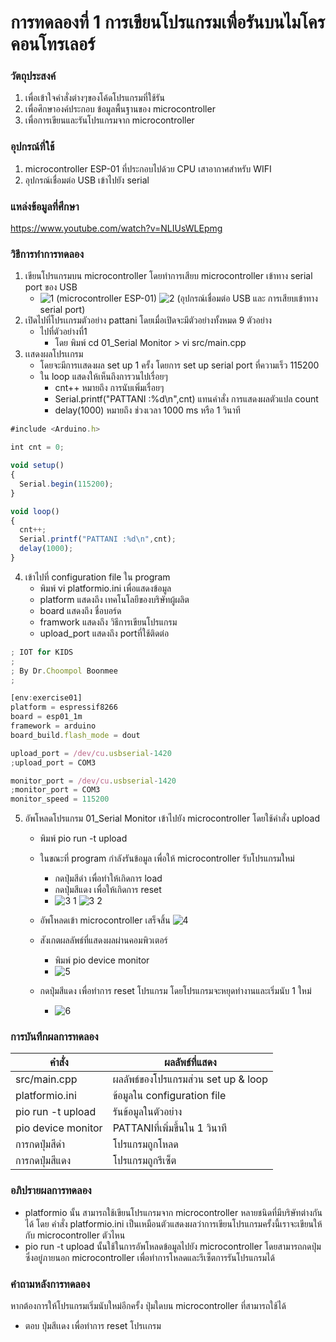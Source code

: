 # การทดลองที่ 1 การเขียนโปรแกรมเพื่อรันบนไมโครคอนโทรเลอร์
### วัตถุประสงค์
1. เพื่อเข้าใจคำสั่งต่างๆของโค้ดโปรแกรมที่ใช้รัน
2. เพื่อศึกษาองค์ประกอบ ข้อมูลพื้นฐานของ microcontroller
3. เพื่อการเขียนและรันโปรแกรมจาก microcontroller

### อุปกรณ์ที่ใช้
1. microcontroller ESP-01 ที่ประกอบไปด้วย CPU เสาอากาศสำหรับ WIFI
2. อุปกรณ์เชื่อมต่อ USB เข้าไปยัง serial

### แหล่งข้อมูลที่ศึกษา
https://www.youtube.com/watch?v=NLIUsWLEpmg

### วิธีการทำการทดลอง
  1. เขียนโปรแกรมบน microcontroller โดยทำการเสียบ microcontroller เข้าทาง serial port ของ USB
      * ![1](https://user-images.githubusercontent.com/80879395/112295388-70dee080-8cc6-11eb-9900-b4feaf9b75dc.jpg) (microcontroller ESP-01)
      ![2](https://user-images.githubusercontent.com/80879395/112296456-856fa880-8cc7-11eb-9de8-14188c0ad68a.jpg) (อุปกรณ์เชื่อมต่อ USB และ การเสียบเข้าทาง serial port)
  2. เปิดไปที่โปรเเกรมตัวอย่าง pattani โดยเมื่อเปิดจะมีตัวอย่างทั้งหมด 9 ตัวอย่าง
      * ไปที่ตัวอย่างที่1
        * โดย พิมพ์ cd 01_Serial Monitor > vi src/main.cpp
  3. เเสดงผลโปรเเกรม 
      * โดยจะมีการเเสดงผล set up 1 ครั้ง โดยการ set up serial port ที่ความเร็ว 115200
      * ใน loop แสดงให้เห็นถึงการวนไปเรื่อยๆ
        * cnt++ หมายถึง การนับเพิ่มเรื่อยๆ
        * Serial.printf("PATTANI :%d\n",cnt) แทนคำสั่ง การแสดงผลตัวแปล count
        * delay(1000) หมายถึง ช่วงเวลา 1000 ms หรือ 1 วินาที
  ```javascript
#include <Arduino.h>

int cnt = 0;

void setup()
{
	Serial.begin(115200);
}

void loop()
{
	cnt++;
	Serial.printf("PATTANI :%d\n",cnt);
	delay(1000);
}
```
  4. เข้าไปที่ configuration file ใน program
      * พิมพ์ vi platformio.ini เพื่อแสดงข้อมูล
      * platform แสดงถึง เทคโนโลยีของบริษัทผู้ผลิต
      * board แสดงถึง ชื่อบอร์ด
      * framwork แสดงถึง วิธีการเขียนโปรแกรม
      * upload_port แสดงถึง portที่ใช้ติดต่อ
  ```javascript
; IOT for KIDS
;
; By Dr.Choompol Boonmee
; 

[env:exercise01]
platform = espressif8266
board = esp01_1m
framework = arduino
board_build.flash_mode = dout

upload_port = /dev/cu.usbserial-1420
;upload_port = COM3

monitor_port = /dev/cu.usbserial-1420
;monitor_port = COM3
monitor_speed = 115200
```

   5. อัพโหลดโปรแกรม 01_Serial Monitor เข้าไปยัง microcontroller โดยใช้คำสั่ง upload
        * พิมพ์ pio run -t upload
        * ในขณะที่ program กำลังรันข้อมูล เพื่อให้ microcontroller รับโปรแกรมใหม่
           * กดปุ่มสีดำ เพื่อทำให้เกิดการ load
           * กดปุ่มสีแดง เพื่อให้เกิดการ reset
           * ![3 1](https://user-images.githubusercontent.com/80879395/112302245-6ffd7d00-8ccd-11eb-80a0-14b1018c79a1.jpg) ![3 2](https://user-images.githubusercontent.com/80879395/112302319-87d50100-8ccd-11eb-8a4d-af120bd66de4.jpg)

        * อัพโหลดเข้า microcontroller เสร็จสิ้น
           ![4](https://user-images.githubusercontent.com/80879395/112302718-f7e38700-8ccd-11eb-9718-53f58a1cc659.jpg) 
        * สังเกตผลลัพธ์ที่แสดงผลผ่านคอมพิวเตอร์
            * พิมพ์ pio device monitor
            * ![5](https://user-images.githubusercontent.com/80879395/112302961-4b55d500-8cce-11eb-8c85-ac93a6f76bc1.jpg) 
        * กดปุ่มสีแดง เพื่อทำการ reset โปรแกรม โดยโปรแกรมจะหยุดทำงานและเริ่มนับ 1 ใหม่ 
            * ![6](https://user-images.githubusercontent.com/80879395/112303022-645e8600-8cce-11eb-87ff-0d811380b532.jpg)

### การบันทึกผลการทดลอง
คำสั่ง | ผลลัพธ์ที่แสดง
------------ | -------------
src/main.cpp | ผลลัพธ์ของโปรแกรมส่วน set up & loop
platformio.ini | ข้อมูลใน configuration file
pio run -t upload | รันข้อมูลในตัวอย่าง
pio device monitor | PATTANIที่เพิ่มขึ้นใน 1 วินาที
การกดปุ่มสีดำ | โปรแกรมถูกโหลด
การกดปุ่มสีแดง | โปรแกรมถูกรีเซ็ต


### อภิปรายผลการทดลอง
* platformio นั้น สามารถใช้เขียนโปรแกรมจาก microcontroller หลายชนิดที่มีบริษัทต่างกันได้ โดย คำสั่ง platformio.ini เป็นเหมือนตัวแสดงผลว่าการเขียนโปรแกรมครั้งนี้เราจะเขียนให้กับ microcontroller ตัวไหน
* pio run -t upload นั้นใช้ในการอัพโหลดข้อมูลไปยัง microcontroller โดยสามารถกดปุ่มซึ่งอยู่ภายนอก microcontroller เพื่อทำการโหลดและรีเซ็ตการรันโปรแกรมได้


### คำถามหลังการทดลอง
หากต้องการให้โปรแกรมเริ่มนับใหม่อีกครั้ง ปุ่มใดบน microcontroller ที่สามารถใช้ได้
* ตอบ ปุ่มสีเเดง เพื่อทำการ reset โปรเเกรม
